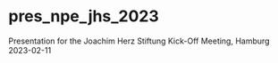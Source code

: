 # pres_npe_jhs_2023
Presentation for the Joachim Herz Stiftung Kick-Off Meeting, Hamburg 2023-02-11
